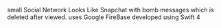 small Social Network Looks Like Snapchat with bomb messages which is deleted after viewed.
uses Google FireBase
developed using Swift 4